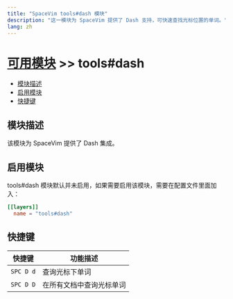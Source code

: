 ```yaml
---
title: "SpaceVim tools#dash 模块"
description: "这一模块为 SpaceVim 提供了 Dash 支持，可快速查找光标位置的单词。"
lang: zh
---
```


# [可用模块](../) >> tools#dash

<!-- vim-markdown-toc GFM -->

- [模块描述](#模块描述)
- [启用模块](#启用模块)
- [快捷键](#快捷键)

<!-- vim-markdown-toc -->

## 模块描述

该模块为 SpaceVim 提供了 Dash 集成。

## 启用模块

tools#dash 模块默认并未启用，如果需要启用该模块，需要在配置文件里面加入：

```toml
[[layers]]
  name = "tools#dash"
```

## 快捷键

| 快捷键    | 功能描述                 |
| --------- | ------------------------ |
| `SPC D d` | 查询光标下单词           |
| `SPC D D` | 在所有文档中查询光标单词 |
